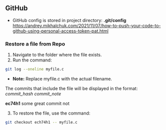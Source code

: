 ## GitHub

- GitHub config is stored in project directory: **.git/config**
https://andrey.mikhalchuk.com/2021/11/07/how-to-push-your-code-to-github-using-personal-access-token-pat.html

### Restore a file from Repo

1. Navigate to the folder where the file exists.
2. Run the command:
```sh
git log --oneline myfile.c 
```
- **Note:** Replace myfile.c with the actual filename.

The commits that include the file will be displayed in the format: *commit_hash commit_note*

**ec74h1** some great commit not

3. To restore the file, use the command:

```sh
git checkout ech74h1 -- myfile.c
```





